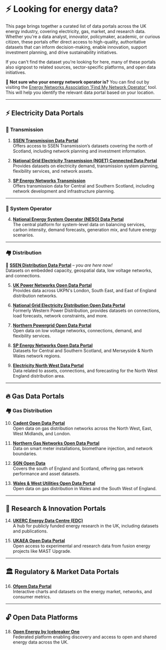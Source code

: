 # ⚡ **Looking for energy data?**  
This page brings together a curated list of data portals across the UK energy industry, covering electricity, gas, market, and research data. Whether you're a data analyst, innovator, policymaker, academic, or curious citizen, these portals offer direct access to high-quality, authoritative datasets that can inform decision-making, enable innovation, support investment planning, and drive sustainability initiatives.  
 
If you can't find the dataset you're looking for here, many of these portals also signpost to related sources, sector-specific platforms, and open data initiatives.  
 
🧭 **Not sure who your energy network operator is?** You can find out by visiting the [Energy Networks Association 'Find My Network Operator'](https://www.energynetworks.org/customers/find-my-network-operator) tool. This will help you identify the relevant data portal based on your location.

---

## ⚡ Electricity Data Portals

### 🔌 Transmission

1. [**SSEN Transmission Data Portal**](https://ssentransmission.opendatasoft.com/pages/homepage/)  
   Offers access to SSEN Transmission’s datasets covering the north of Scotland, including network planning and investment information.

2. [**National Grid Electricity Transmission (NGET) Connected Data Portal**](https://connecteddata.nationalgrid.co.uk)  
   Provides datasets on electricity demand, transmission system planning, flexibility services, and network assets.

3. [**SP Energy Networks Transmission**](https://spenergynetworks.opendatasoft.com/pages/home/)  
   Offers transmission data for Central and Southern Scotland, including network development and infrastructure planning.

---

### 🧭 System Operator

4. [**National Energy System Operator (NESO) Data Portal**](https://www.neso.energy/data-portal)  
   The central platform for system-level data on balancing services, carbon intensity, demand forecasts, generation mix, and future energy scenarios.

---

### 🏘️ Distribution

📌 [**SSEN Distribution Data Portal**](https://data.ssen.co.uk) – *you are here now!*  
Datasets on embedded capacity, geospatial data, low voltage networks, and connections.

5. [**UK Power Networks Open Data Portal**](https://ukpowernetworks.opendatasoft.com/pages/home/)  
   Provides data across UKPN's London, South East, and East of England distribution networks.

6. [**National Grid Electricity Distribution Open Data Portal**](https://www.nationalgrid.co.uk/data)  
   Formerly Western Power Distribution, provides datasets on connections, load forecasts, network constraints, and more.

7. [**Northern Powergrid Open Data Portal**](https://northernpowergrid.opendatasoft.com/pages/home/)  
   Open data on low voltage networks, connections, demand, and flexibility services.

8. [**SP Energy Networks Open Data Portal**](https://spenergynetworks.opendatasoft.com/pages/home/)  
   Datasets for Central and Southern Scotland, and Merseyside & North Wales network regions.

9. [**Electricity North West Data Portal**](https://electricitynorthwest.opendatasoft.com/pages/homepage/)  
   Data related to assets, connections, and forecasting for the North West England distribution area.

---

## 🔥 Gas Data Portals

### 🏘️ Gas Distribution

10. [**Cadent Open Data Portal**](https://cadentgas.opendatasoft.com/pages/welcome/)  
    Open data on gas distribution networks across the North West, East, West Midlands, and London.

11. [**Northern Gas Networks Open Data Portal**](https://northerngasopendataportal.co.uk/)  
    Data on smart meter installations, biomethane injection, and network boundaries.

12. [**SGN Open Data**](https://sgn.co.uk/open-data-sharing-portal)  
    Covers the south of England and Scotland, offering gas network performance and asset datasets.

13. [**Wales & West Utilities Open Data Portal**](https://www.wwutilities.co.uk/about-us/data-digitalisation/)  
    Open data on gas distribution in Wales and the South West of England.

---

## 🧪 Research & Innovation Portals

14. [**UKERC Energy Data Centre (EDC)**](https://ukerc.rl.ac.uk)  
    A hub for publicly funded energy research in the UK, including datasets and publications.

15. [**UKAEA Open Data Portal**](https://opendata.ukaea.uk/)  
    Open access to experimental and research data from fusion energy projects like MAST Upgrade.

---

## 🏛️ Regulatory & Market Data Portals

16. [**Ofgem Data Portal**](https://www.ofgem.gov.uk/energy-data-and-research/data-portal)  
    Interactive charts and datasets on the energy market, networks, and consumer metrics.

---

## 🔓 Open Data Platforms

18. [**Open Energy by Icebreaker One**](https://openenergy.org.uk/)  
    Federated platform enabling discovery and access to open and shared energy data across the UK.
